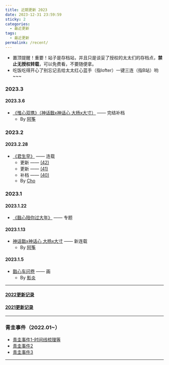 ```yaml
---
title: 近期更新 2023
date: 2023-12-31 23:59:59
sticky: 2
categories: 
  - 最近更新
tags: 
  - 最近更新
permalink: /recent/
---
```


- 置顶提醒！重要！站子是存档站，并且只是谈妥了授权的太太们的存档点，**禁止无授权转载**，可以免费看，不要随便拿。
- 吃饭吃得开心了别忘记去给太太红心蓝手（指lofter）一键三连（指B站）哟~~~

### 2023.3

#### 2023.3.6

- <a href="/pages/1a9a65/">《惟心双携》（神话戬x神话心 大杨x大寸）</a> —— 完结补档
  - By <a href="/categories/?category=阿筝">阿筝</a>

### 2023.2

#### 2023.2.28

- <a href="/pages/87292c/">《君生早》</a> —— 连载
  - 更新 —— <a href="/pages/87292c/#_42">(42)</a>
  - 更新 —— <a href="/pages/87292c/#_41">(41)</a>
  - 补档 —— <a href="/pages/87292c/#_40">(40)</a>
  - By [Cho](/categories/?category=Cho)

### 2023.1

#### 2023.1.22

- <a href="/2023/nian/">《戬心陪你过大年》</a> —— 专题

#### 2023.1.13

- <a href="/pages/1a9a65/">神话戬x神话心 大杨x大寸</a> —— 新连载
  - By <a href="/categories/?category=阿筝">阿筝</a>

#### 2023.1.5

- <a href="/pages/80cee2/">戬心车问卷</a> —— 画
  - By <a href="/categories/?category=影炎">影炎</a>

---

#### [2022更新记录](/recent/2022/)

#### [2021更新记录](/recent/2021/)

---

### 青圭事件（2022.01~）

- <a href="/pages/a8e173/">青圭事件1-时间线梳理等</a>
- <a href="/pages/23817b/">青圭事件2</a>
- <a href="/pages/23817b/#来自九月份的新增小彩蛋">青圭事件3</a>
<!-- more -->

---
